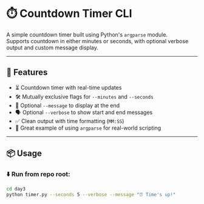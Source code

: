 # ⏱️ Countdown Timer CLI

A simple countdown timer built using Python's `argparse` module.  
Supports countdown in either minutes or seconds, with optional verbose output and custom message display.

---

## 🚀 Features

- ⏳ Countdown timer with real-time updates
- 🛠️ Mutually exclusive flags for `--minutes` and `--seconds`
- 💬 Optional `--message` to display at the end
- 🗣️ Optional `--verbose` to show start and end messages
- ✅ Clean output with time formatting (`MM:SS`)
- 🧪 Great example of using `argparse` for real-world scripting

---

## 📦 Usage

### ⬇️ Run from repo root:
```bash
cd day3
python timer.py --seconds 5 --verbose --message "⏰ Time's up!"
